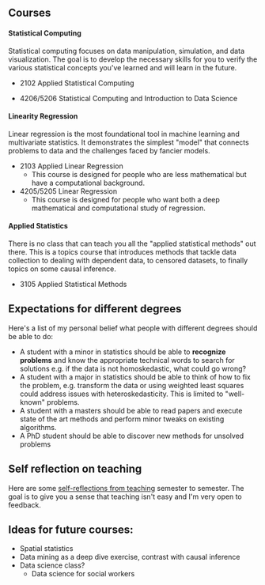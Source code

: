 ## Courses

#### Statistical Computing
Statistical computing focuses on data manipulation, simulation, and data visualization.
The goal is to develop the necessary skills for you to verify the various statistical
concepts you've learned and will learn in the future.

- 2102 Applied Statistical Computing

- 4206/5206 Statistical Computing and Introduction to Data Science

#### Linearity Regression
Linear regression is the most foundational tool in machine learning and
multivariate statistics. It demonstrates the simplest "model" that connects
problems to data and the challenges faced by fancier models.

- 2103 Applied Linear Regression
  - This course is designed for people who are less mathematical but have
    a computational background.
- 4205/5205 Linear Regression
  - This course is designed for people who want both a deep mathematical
    and computational study of regression.


#### Applied Statistics
There is no class that can teach you all the "applied statistical methods" out there.
This is a topics course that introduces methods that tackle data collection to dealing
with dependent data, to censored datasets, to finally topics on some causal inference.

- 3105 Applied Statistical Methods


## Expectations for different degrees
Here's a list of my personal belief what people with different degrees should be able to do:
- A student with a minor in statistics should be able to **recognize problems** and
  know the appropriate technical words to search for solutions e.g.
  if the data is not homoskedastic, what could go wrong?
- A student with a major in statistics should be able to think of how to fix the
  problem, e.g. transform the data or using weighted least squares could address
  issues with heteroskedasticity. This is limited to "well-known" problems.
- A student with a masters should be able to read papers and execute state of
  the art methods and perform minor tweaks on existing algorithms.
- A PhD student should be able to discover new methods for unsolved problems

## Self reflection on teaching
Here are some [self-reflections from teaching](teaching-reflections.md) semester to semester.
The goal is to give you a sense that teaching isn't easy and I'm very open to feedback.


## Ideas for future courses:
- Spatial statistics
- Data mining as a deep dive exercise, contrast with causal inference
- Data science class?
  - Data science for social workers
